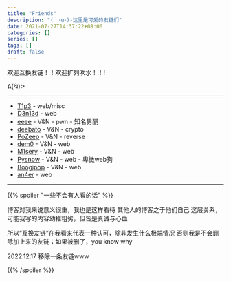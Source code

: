 ```yaml
---
title: "Friends"
description: "(｀･ω･)-这里是可爱的友链们"
date: 2021-07-27T14:37:22+08:00
categories: []
series: []
tags: []
draft: false
---
```


欢迎互换友链！！欢迎扩列吹水！！!

ᕕ(ᐛ)ᕗ

------

- [T1p3](https://t1pe.github.io/) - web/misc
- [D3n13d](https://d3n13d.github.io/) - web
- [eeee](http://eeeeeeeeeeeeeeeea.cn/) - V&N - pwn - 知名男酮
- [deebato](http://d33b4t0.com/) - V&N - crypto
- [PoZeep](http://ppppz.net/) - V&N - reverse
- [dem0](https://dem0dem0.top/) - V&N - web
- [M1sery](http://www.m0x01sery.com/) - V&N - web
- [Pysnow](https://pysnow.cn/) - V&N - web - 卑微web狗
- [Boogipop](https://boogipop.com/) - V&N - web
- [an4er](http://blog.an4er.top/) - web

----

{{% spoiler "一些不会有人看的话" %}}

博客对我来说意义很重，我也是这样看待 其他人的博客之于他们自己 这层关系，可能我写的内容幼稚粗劣，但皆是真诚与心血

所以“互换友链”在我看来代表一种认可，除非发生什么极端情况 否则我是不会删除加上来的友链；如果被删了，you know why

2022.12.17 移除一条友链www

{{% /spoiler %}}